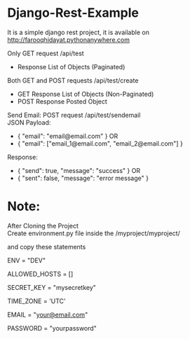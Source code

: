 # Django-Rest-Example

It is a simple django rest project, it is available on http://farooqhidayat.pythonanywhere.com <br/>

Only GET request /api/test <br/>
<ul>
  <li>Response List of Objects (Paginated)</li>
</ul>
Both GET and POST requests /api/test/create <br/>
<ul>
  <li>GET Response List of Objects (Non-Paginated) </li>
  <li>POST Response Posted Object</li>
</ul>
Send Email: POST request /api/test/sendemail <br/> 
JSON Payload: 
<ul>
  <li>{ "email": "email@email.com" } OR</l1> 
  <li>{ "email": ["email_1@email.com", "email_2@email.com"] } </li>
</ul>
Response: 
<ul>
  <li>{ "send": true, "message": "success" } OR</li> 
  <li>{ "sent": false, "message": "error message" } </li>
</ul>

# Note:
After Cloning the Project <br/>
Create environment.py file inside the /myproject/myproject/ <br/>

and copy these statements <br/>

ENV = "DEV" <br/>

ALLOWED_HOSTS = [] <br/>

SECRET_KEY = "mysecretkey" <br/>

TIME_ZONE = 'UTC' <br/>

EMAIL = "your@email.com"

PASSWORD = "yourpassword"
